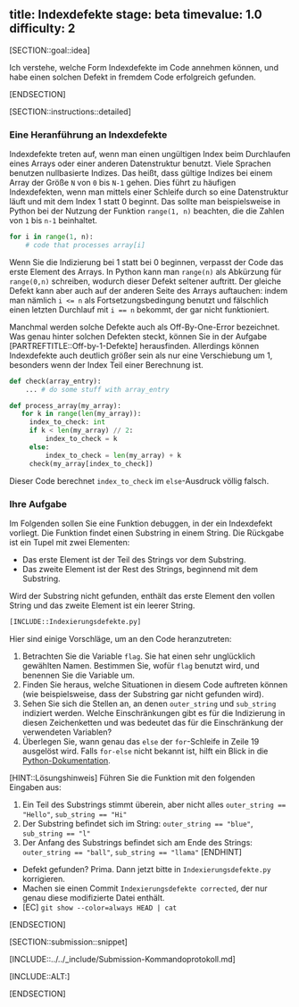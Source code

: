 title: Indexdefekte
stage: beta
timevalue: 1.0
difficulty: 2
---
[SECTION::goal::idea]

Ich verstehe, welche Form Indexdefekte im Code annehmen können, und habe einen solchen Defekt in 
fremdem Code erfolgreich gefunden. 

[ENDSECTION]

[SECTION::instructions::detailed]

### Eine Heranführung an Indexdefekte

Indexdefekte treten auf, wenn man einen ungültigen Index beim Durchlaufen eines Arrays
oder einer anderen Datenstruktur benutzt.
Viele Sprachen benutzen nullbasierte Indizes.
Das heißt, dass gültige Indizes bei einem Array der Größe `N` von `0` bis `N-1` gehen.
Dies führt zu häufigen Indexdefekten, wenn man mittels einer Schleife durch so eine Datenstruktur 
läuft und mit dem Index 1 statt 0 beginnt.
Das sollte man beispielsweise in Python bei der Nutzung der Funktion `range(1, n)` beachten, 
die die Zahlen von `1` bis `n-1` beinhaltet.

```python
for i in range(1, n):
    # code that processes array[i]
```
Wenn Sie die Indizierung bei 1 statt bei 0 beginnen, verpasst der Code das erste Element des 
Arrays.
In Python kann man `range(n)` als Abkürzung für `range(0,n)` schreiben, 
wodurch dieser Defekt seltener auftritt.
Der gleiche Defekt kann aber auch auf der anderen Seite des Arrays auftauchen:
indem man nämlich `i <= n` als Fortsetzungsbedingung benutzt und fälschlich einen letzten Durchlauf
mit `i == n` bekommt, der gar nicht funktioniert.

Manchmal werden solche Defekte auch als Off-By-One-Error bezeichnet. 
Was genau hinter solchen Defekten steckt, können Sie in der Aufgabe [PARTREFTITLE::Off-by-1-Defekte] 
herausfinden.
Allerdings können Indexdefekte auch deutlich größer sein als nur eine Verschiebung um 1,
besonders wenn der Index Teil einer Berechnung ist.

```python 
def check(array_entry):
    ... # do some stuff with array_entry

def process_array(my_array):
   for k in range(len(my_array)):
     index_to_check: int 
     if k < len(my_array) // 2:
         index_to_check = k
     else:
         index_to_check = len(my_array) + k
     check(my_array[index_to_check])
```

Dieser Code berechnet `index_to_check` im `else`-Ausdruck völlig falsch. 


### Ihre Aufgabe

Im Folgenden sollen Sie eine Funktion debuggen, in der ein Indexdefekt vorliegt. 
Die Funktion findet einen Substring in einem String.
Die Rückgabe ist ein Tupel mit zwei Elementen:

- Das erste Element ist der Teil des Strings vor dem Substring.
- Das zweite Element ist der Rest des Strings, beginnend mit dem Substring.

Wird der Substring nicht gefunden, enthält das erste Element den vollen String
und das zweite Element ist ein leerer String.


```python
[INCLUDE::Indexierungsdefekte.py]
```

Hier sind einige Vorschläge, um an den Code heranzutreten:

1. Betrachten Sie die Variable `flag`.
   Sie hat einen sehr unglücklich gewählten Namen.
   Bestimmen Sie, wofür `flag` benutzt wird, und benennen Sie die Variable um.
2. Finden Sie heraus, welche Situationen in diesem Code auftreten können
   (wie beispielsweise, dass der Substring gar nicht gefunden wird).
3. Sehen Sie sich die Stellen an, an denen `outer_string` und `sub_string` indiziert werden.
   Welche Einschränkungen gibt es für die Indizierung in diesen Zeichenketten 
   und was bedeutet das für die Einschränkung der verwendeten Variablen?
4. Überlegen Sie, wann genau das `else` der `for`-Schleife in Zeile 19 ausgelöst wird. 
   Falls `for-else` nicht bekannt ist, hilft ein Blick in die 
   [Python-Dokumentation](https://docs.python.org/3/reference/compound_stmts.html#for).
   

[HINT::Lösungshinweis]
Führen Sie die Funktion mit den folgenden Eingaben aus:

1. Ein Teil des Substrings stimmt überein, aber nicht alles 
   `outer_string == "Hello"`, `sub_string == "Hi"`
2. Der Substring befindet sich im String: 
   `outer_string == "blue"`, `sub_string == "l"`
3. Der Anfang des Substrings befindet sich am Ende des Strings: 
   `outer_string == "ball"`, `sub_string == "llama"`
[ENDHINT]

- Defekt gefunden? Prima. Dann jetzt bitte in `Indexierungsdefekte.py` korrigieren.
- Machen sie einen Commit `Indexierungsdefekte corrected`, der nur genau diese modifizierte Datei enthält.
- [EC] `git show --color=always HEAD | cat`

[ENDSECTION]

[SECTION::submission::snippet]

[INCLUDE::../../_include/Submission-Kommandoprotokoll.md]

[INCLUDE::ALT:]

[ENDSECTION]